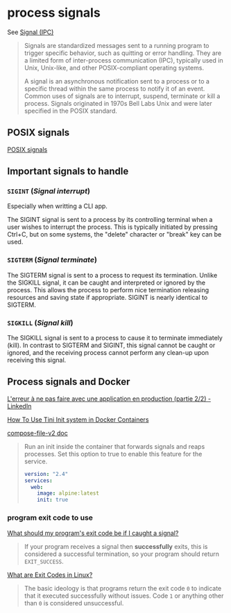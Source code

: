 # process signals

See [Signal (IPC)](https://en.wikipedia.org/wiki/Signal_(IPC))

> Signals are standardized messages sent to a running program to trigger specific behavior, such as quitting or error handling. They are a limited form of inter-process communication (IPC), typically used in Unix, Unix-like, and other POSIX-compliant operating systems.
>
> A signal is an asynchronous notification sent to a process or to a specific thread within the same process to notify it of an event. Common uses of signals are to interrupt, suspend, terminate or kill a process. Signals originated in 1970s Bell Labs Unix and were later specified in the POSIX standard.

## POSIX signals

[POSIX signals](https://en.wikipedia.org/wiki/Signal_(IPC)#POSIX_signals)

## Important signals to handle

### `SIGINT` (*Signal interrupt*)

Especially when writting a CLI app.

The SIGINT signal is sent to a process by its controlling terminal when a user wishes to interrupt the process. This is typically initiated by pressing Ctrl+C, but on some systems, the "delete" character or "break" key can be used.

### `SIGTERM` (*Signal terminate*)

The SIGTERM signal is sent to a process to request its termination. Unlike the SIGKILL signal, it can be caught and interpreted or ignored by the process. This allows the process to perform nice termination releasing resources and saving state if appropriate. SIGINT is nearly identical to SIGTERM.

### `SIGKILL` (*Signal kill*)

The SIGKILL signal is sent to a process to cause it to terminate immediately (kill). In contrast to SIGTERM and SIGINT, this signal cannot be caught or ignored, and the receiving process cannot perform any clean-up upon receiving this signal.

## Process signals and Docker

[L'erreur à ne pas faire avec une application en production (partie 2/2) - LinkedIn](https://www.linkedin.com/posts/antoine-coulon-c9_lerreur-%C3%A0-ne-pas-faire-avec-une-application-activity-7121071711550066688-6-UT/)

[How To Use Tini Init system in Docker Containers](https://computingforgeeks.com/use-tini-init-system-in-docker-containers/)

[compose-file-v2 doc](https://docs.docker.com/compose/compose-file/compose-file-v2/#init)

> Run an init inside the container that forwards signals and reaps processes. Set this option to true to enable this feature for the service.
>
> ```yaml
> version: "2.4"
> services:
>   web:
>     image: alpine:latest
>     init: true
> ```

### program exit code to use

[What should my program's exit code be if I caught a signal?](https://stackoverflow.com/questions/39269536/what-should-my-programs-exit-code-be-if-i-caught-a-signal)

> If your program receives a signal then **successfully** exits, this is considered a successful termination, so your program should return `EXIT_SUCCESS`.

[What are Exit Codes in Linux?](https://itsfoss.com/linux-exit-codes/)

> The basic ideology is that programs return the exit code `0` to indicate that it executed successfully without issues. Code `1` or anything other than `0` is considered unsuccessful.
